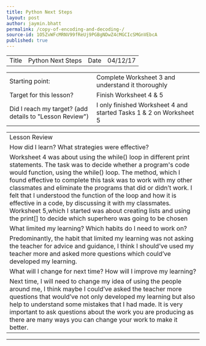```yaml
---
title: Python Next Steps
layout: post
author: jaymin.bhatt
permalink: /copy-of-encoding-and-decoding-/
source-id: 1O5ZvWFcMRNV99fReUj9PGBgNDwZ4cMGCIcSMGnVEbcA
published: true
---
```

         

<table>
  <tr>
    <td>Title</td>
    <td>Python Next Steps</td>
    <td>Date</td>
    <td>04/12/17</td>
  </tr>
</table>


<table>
  <tr>
    <td>Starting point:</td>
    <td>Complete Worksheet 3 and understand it thoroughly</td>
  </tr>
  <tr>
    <td>Target for this lesson?</td>
    <td>Finish Worksheet 4 & 5</td>
  </tr>
  <tr>
    <td>Did I reach my target? 
(add details to "Lesson Review")</td>
    <td>I only finished Worksheet 4 and started Tasks 1 & 2 on Worksheet 5</td>
  </tr>
</table>


<table>
  <tr>
    <td>Lesson Review</td>
  </tr>
  <tr>
    <td>How did I learn? What strategies were effective? </td>
  </tr>
  <tr>
    <td>Worksheet 4 was about using the while() loop in different print statements. The task was to decide whether a program's code would function, using the while() loop. The method, which I found effective to complete this task was to work with my other classmates and eliminate the programs that did or didn’t work. I felt that I understood the function of the loop and how it is effective in a code, by discussing it with my classmates. Worksheet 5,which I started was about creating lists and using the print[] to decide which superhero was going to be chosen</td>
  </tr>
  <tr>
    <td>What limited my learning? Which habits do I need to work on? </td>
  </tr>
  <tr>
    <td>Predominantly, the habit that limited my learning was not asking the teacher for advice and guidance, I think I should’ve used my teacher more and asked more questions which could’ve developed my learning.</td>
  </tr>
  <tr>
    <td>What will I change for next time? How will I improve my learning?</td>
  </tr>
  <tr>
    <td>Next time, I will need to change my idea of using the people around me, I think maybe I could’ve asked the teacher more questions that would’ve not only developed my learning but also help to understand some mistakes that I had made. It is very important to ask questions about the work you are producing as there are many ways you can change your work to make it better.</td>
  </tr>
</table>


** **


